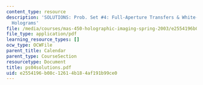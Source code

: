 ```yaml
---
content_type: resource
description: 'SOLUTIONS: Prob. Set #4: Full-Aperture Transfers & White-Light Transmission
  Holograms'
file: /media/courses/mas-450-holographic-imaging-spring-2003/e2554196b08c12614b184af191b99ce0_ps04solutions.pdf
file_type: application/pdf
learning_resource_types: []
ocw_type: OCWFile
parent_title: Calendar
parent_type: CourseSection
resourcetype: Document
title: ps04solutions.pdf
uid: e2554196-b08c-1261-4b18-4af191b99ce0
---
```

